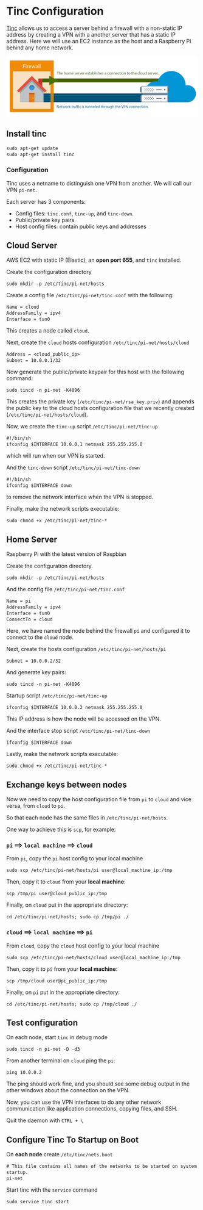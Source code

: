 # Tinc Configuration

[Tinc](https://www.tinc-vpn.org/) allows us to access a server behind a firewall with a non-static IP address by creating a VPN with a another server that has a static IP address. Here we will use an EC2 instance as the host and a Raspberry Pi behind any home network.

![tinc-net](./tinc-net.png)

## Install tinc
```
sudo apt-get update
sudo apt-get install tinc
```

### Configuration
Tinc uses a netname to distinguish one VPN from another. We will call our VPN `pi-net`.

Each server has 3 components:
- Config files: `tinc.conf`, `tinc-up`, and `tinc-down`.
- Public/private key pairs
- Host config files: contain public keys and addresses


## Cloud Server
AWS EC2 with static IP (Elastic), an __open port 655__, and `tinc` installed.

Create the configuration directory
```
sudo mkdir -p /etc/tinc/pi-net/hosts
```

Create a config file `/etc/tinc/pi-net/tinc.conf` with the following:
```
Name = cloud
AddressFamily = ipv4
Interface = tun0
```

This creates a node called `cloud`. 

Next, create the `cloud` hosts configuration `/etc/tinc/pi-net/hosts/cloud`
```
Address = <cloud_public_ip>
Subnet = 10.0.0.1/32
```

Now generate the public/private keypair for this host with the following command:
```
sudo tincd -n pi-net -K4096
```

This creates the private key (`/etc/tinc/pi-net/rsa_key.priv`) and appends the public key to the cloud hosts configuration file that we recently created (`/etc/tinc/pi-net/hosts/cloud`).

Now, we create the `tinc-up` script `/etc/tinc/pi-net/tinc-up`
```
#!/bin/sh
ifconfig $INTERFACE 10.0.0.1 netmask 255.255.255.0
```
which will run when our VPN is started.

And the `tinc-down` script `/etc/tinc/pi-net/tinc-down`
```
#!/bin/sh
ifconfig $INTERFACE down
```
to remove the network interface when the VPN is stopped.

Finally, make the network scripts executable:
```
sudo chmod +x /etc/tinc/pi-net/tinc-*
```

## Home Server
Raspberry Pi with the latest version of Raspbian

Create the configuration directory.
```
sudo mkdir -p /etc/tinc/pi-net/hosts
```

And the config file `/etc/tinc/pi-net/tinc.conf`
```
Name = pi
AddressFamily = ipv4
Interface = tun0
ConnectTo = cloud
```

Here, we have named the node behind the firewall `pi` and configured it to connect to the `cloud` node.

Next, create the hosts configuration `/etc/tinc/pi-net/hosts/pi`
```
Subnet = 10.0.0.2/32
```

And generate key pairs:
```
sudo tincd -n pi-net -K4096
```

Startup script `/etc/tinc/pi-net/tinc-up`
```
ifconfig $INTERFACE 10.0.0.2 netmask 255.255.255.0
```

This IP address is how the node will be accessed on the VPN.

And the interface stop script `/etc/tinc/pi-net/tinc-down`
```
ifconfig $INTERFACE down
```

Lastly, make the network scripts executable:
```
sudo chmod +x /etc/tinc/pi-net/tinc-*
```

## Exchange keys between nodes

Now we need to copy the host configuration file from `pi` to `cloud` and vice versa, from `cloud` to `pi`. 

So that each node has the same files in `/etc/tinc/pi-net/hosts`.

One way to achieve this is `scp`, for example:

### `pi` ==> `local machine` ==> `cloud`
From `pi`, copy the `pi` host config to your local machine
```
sudo scp /etc/tinc/pi-net/hosts/pi user@local_machine_ip:/tmp
```

Then, copy it to `cloud` from your __local machine__:
```
scp /tmp/pi user@cloud_public_ip:/tmp
```

Finally, on `cloud` put in the appropriate directory:
```
cd /etc/tinc/pi-net/hosts; sudo cp /tmp/pi ./
```

### `cloud` ==> `local machine` ==> `pi`
From `cloud`, copy the `cloud` host config to your local machine
```
sudo scp /etc/tinc/pi-net/hosts/cloud user@local_machine_ip:/tmp
```

Then, copy it to `pi` from your __local machine__:
```
scp /tmp/cloud user@pi_public_ip:/tmp
```

Finally, on `pi` put in the appropriate directory:
```
cd /etc/tinc/pi-net/hosts; sudo cp /tmp/cloud ./
```

## Test configuration

On each node, start `tinc` in debug mode
```
sudo tincd -n pi-net -D -d3
```

From another terminal on `cloud` ping the `pi`:
```
ping 10.0.0.2
```

The ping should work fine, and you should see some debug output in the other windows about the connection on the VPN.

Now, you can use the VPN interfaces to do any other network communication like application connections, copying files, and SSH. 

Quit the daemon with `CTRL + \`

## Configure Tinc To Startup on Boot

On __each node__ create `/etc/tinc/nets.boot`
```
# This file contains all names of the networks to be started on system startup.
pi-net
```

Start tinc with the `service` command
```
sudo service tinc start
```
